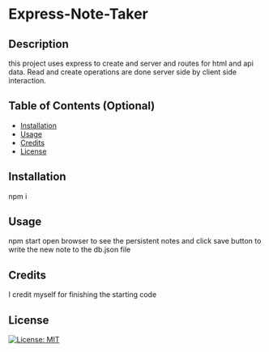 # Express-Note-Taker

## Description

this project uses express to create and server and routes for html and api data. Read and create operations are done server side by client side interaction.

## Table of Contents (Optional)


- [Installation](#installation)
- [Usage](#usage)
- [Credits](#credits)
- [License](#license)

## Installation

npm i

## Usage

npm start
open browser to see the persistent notes and click save button to write the new note to the db.json file

## Credits

I credit myself for finishing the starting code

## License

[![License: MIT](https://img.shields.io/badge/License-MIT-yellow.svg)](https://opensource.org/licenses/MIT)

